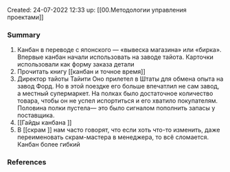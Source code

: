 Created: 24-07-2022 12:33
up: [[00.Методологии управления проектами]] 

### Summary
1. Канбан в переводе с японского — «вывеска магазина» или «бирка». Впервые канбан начали использовать на заводе тайота. Карточки использовали как форму заказа детали
2. Прочитать книгу [[канбан и точное время]]
3. Директор тайоты Тайити Оно прилетел в Штаты для обмена опыта на завод Форд. Но в этой поездке его больше впечатлил не сам завод, а местный супермаркет. На полках было достаточное количество товара, чтобы он не успел испортиться и его хватило покупателям. Половина полки пустела— это было сигналом пополнить запасы у поставщика. 
4. [[Гайды канбана ]] 
5. В [[скрам ]] нам часто говорят, что если хоть что-то изменить, даже переименовать скрам-мастера в менеджера, то всё сломается. Канбан более гибкий



### References
